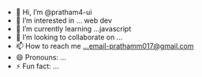 - 👋 Hi, I’m @pratham4-ui
- 👀 I’m interested in ... web dev 
- 🌱 I’m currently learning ...javascript
- 💞️ I’m looking to collaborate on ...
- 📫 How to reach me ...email-prathamm017@gmail.com
- 😄 Pronouns: ...
- ⚡ Fun fact: ...

<!---
pratham4-ui/pratham4-ui is a ✨ special ✨ repository because its `README.md` (this file) appears on your GitHub profile.
You can click the Preview link to take a look at your changes.
--->

